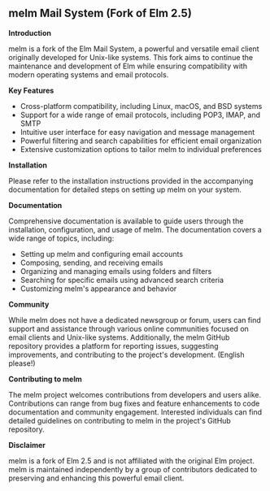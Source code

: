 ## melm Mail System (Fork of Elm 2.5)

**Introduction**

melm is a fork of the Elm Mail System, a powerful and versatile email
client originally developed for Unix-like systems. This fork aims to
continue the maintenance and development of Elm while ensuring
compatibility with modern operating systems and email protocols.

**Key Features**

* Cross-platform compatibility, including Linux, macOS, and BSD systems
* Support for a wide range of email protocols, including POP3, IMAP, and
SMTP
* Intuitive user interface for easy navigation and message management
* Powerful filtering and search capabilities for efficient email
organization
* Extensive customization options to tailor melm to individual
preferences

**Installation**

Please refer to the installation instructions provided in the accompanying
documentation for detailed steps on setting up melm on your system.

**Documentation**

Comprehensive documentation is available to guide users through the
installation, configuration, and usage of melm. The documentation covers a
wide range of topics, including:

* Setting up melm and configuring email accounts
* Composing, sending, and receiving emails
* Organizing and managing emails using folders and filters
* Searching for specific emails using advanced search criteria
* Customizing melm's appearance and behavior

**Community**

While melm does not have a dedicated newsgroup or forum, users can find
support and assistance through various online communities focused on email
clients and Unix-like systems. Additionally, the melm GitHub repository
provides a platform for reporting issues, suggesting improvements, and
contributing to the project's development. (English please!)

**Contributing to melm**

The melm project welcomes contributions from developers and users alike.
Contributions can range from bug fixes and feature enhancements to code
documentation and community engagement. Interested individuals can find
detailed guidelines on contributing to melm in the project's GitHub
repository.

**Disclaimer**

melm is a fork of Elm 2.5 and is not affiliated with the original Elm
project. melm is maintained independently by a group of contributors
dedicated to preserving and enhancing this powerful email client.
